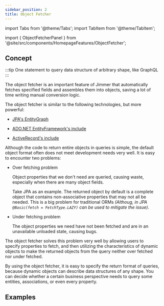 ```yaml
---
sidebar_position: 2
title: Object Fetcher
---
```


import Tabs from '@theme/Tabs';
import TabItem from '@theme/TabItem';

import { ObjectFetcherPanel } from '@site/src/components/HomepageFeatures/ObjectFetcher';

## Concept

:::tip
One statement to query data structure of arbitrary shape, like GraphQL
:::

The object fetcher is an important feature of Jimmer that automatically fetches specified fields and assembles them into objects, saving a lot of time writing manual conversion logic.

The object fetcher is similar to the following technologies, but more powerful:

-   [JPA's EntityGraph](https://www.baeldung.com/jpa-entity-graph)

-   [ADO.NET EntityFramework's include](https://docs.microsoft.com/en-us/dotnet/api/system.data.objects.objectquery-1.include?view=netframework-4.8) 

-   [ActiveRecord's include](https://guides.rubyonrails.org/active_record_querying.html#includes)

Although the code to return entire objects in queries is simple, the default object format often does not meet development needs very well. It is easy to encounter two problems:

-   Over fetching problem

    Object properties that we don't need are queried, causing waste, especially when there are many object fields.

    Take JPA as an example. The returned object by default is a complete object that contains non-associative properties that may not all be needed. This is a big problem for traditional ORMs *(Althoug, in JPA `@Basic(fetch = FetchType.LAZY)` can be used to mitigate the issue)*.

-   Under fetching problem

    The object properties we need have not been fetched and are in an unavailable unloaded state, causing bugs.

The object fetcher solves this problem very well by allowing users to specify properties to fetch, and then utilizing the characteristics of dynamic objects to make the returned objects from the query neither over fetched nor under fetched.

By using the object fetcher, it is easy to specify the return format of queries, because dynamic objects can describe data structures of any shape. You can decide whether a certain business perspective needs to query some entities, associations, or even every property.

## Examples 

<ObjectFetcherPanel/>
